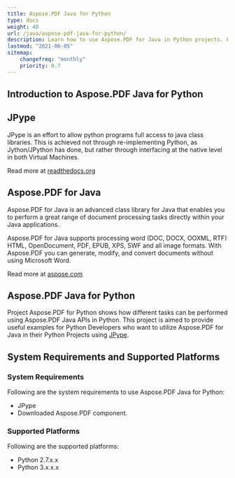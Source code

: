 ```yaml
---
title: Aspose.PDF Java for Python
type: docs
weight: 40
url: /java/aspose-pdf-java-for-python/
description: Learn how to use Aspose.PDF for Java in Python projects. Leverage advanced PDF capabilities in your Python applications.
lastmod: "2021-06-05"
sitemap:
    changefreq: "monthly"
    priority: 0.7
---
```


## Introduction to Aspose.PDF Java for Python

## JPype

JPype is an effort to allow python programs full access to java class libraries. This is achieved not through re-implementing Python, as Jython/JPython has done, but rather through interfacing at the native level in both Virtual Machines.

Read more at [readthedocs.org](http://jpype.readthedocs.org/en/latest/userguide.html)

## Aspose.PDF for Java

Aspose.PDF for Java is an advanced class library for Java that enables you to perform a great range of document processing tasks directly within your Java applications.

Aspose.PDF for Java supports processing word (DOC, DOCX, OOXML, RTF) HTML, OpenDocument, PDF, EPUB, XPS, SWF and all image formats. With Aspose.PDF you can generate, modify, and convert documents without using Microsoft Word.

Read more at [aspose.com](https://products.aspose.com/words/java)

## Aspose.PDF Java for Python

Project Aspose.PDF for Python shows how different tasks can be performed using Aspose.PDF Java APIs in Python. This project is aimed to provide useful examples for Python Developers who want to utilize Aspose.PDF for Java in their Python Projects using [JPype](http://jpype.readthedocs.org/en/latest/userguide.html).

## System Requirements and Supported Platforms

### System Requirements

Following are the system requirements to use Aspose.PDF Java for Python:

- JPype
- Downloaded Aspose.PDF component.

### Supported Platforms

Following are the supported platforms:

- Python 2.7.x.x
- Python 3.x.x.x
